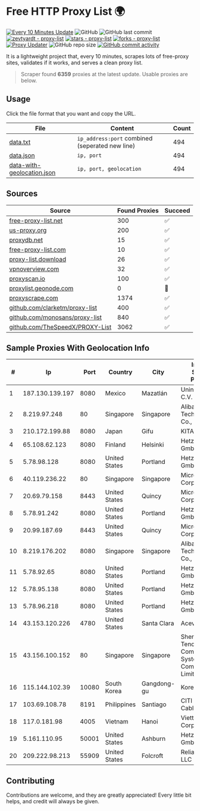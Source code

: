 
# Free HTTP Proxy List 🌍

[![Every 10 Minutes Update](https://github.com/mertguvencli/http-proxy-list/actions/workflows/main.yml/badge.svg?branch=main)](https://github.com/mertguvencli/http-proxy-list/actions/workflows/main.yml)
![GitHub](https://img.shields.io/github/license/mertguvencli/http-proxy-list)
![GitHub last commit](https://img.shields.io/github/last-commit/mertguvencli/http-proxy-list)
[![zevtyardt - proxy-list](https://img.shields.io/static/v1?label=zevtyardt&message=proxy-list&color=blue&logo=github)](https://github.com/zevtyardt/proxy-list "Go to GitHub repo")
[![stars - proxy-list](https://img.shields.io/github/stars/zevtyardt/proxy-list?style=social)](https://github.com/zevtyardt/proxy-list)
[![forks - proxy-list](https://img.shields.io/github/forks/zevtyardt/proxy-list?style=social)](https://github.com/zevtyardt/proxy-list)
[![Proxy Updater](https://github.com/zevtyardt/proxy-list/workflows/Proxy%20Updater/badge.svg)](https://github.com/zevtyardt/proxy-list/actions?query=workflow:"Proxy+Updater")
![GitHub repo size](https://img.shields.io/github/repo-size/zevtyardt/proxy-list)
[![GitHub commit activity](https://img.shields.io/github/commit-activity/m/zevtyardt/proxy-list?logo=commits)](https://github.com/zevtyardt/proxy-list/commits/main)

It is a lightweight project that, every 10 minutes, scrapes lots of free-proxy sites, validates if it works, and serves a clean proxy list.

> Scraper found **6359** proxies at the latest update. Usable proxies are below.

## Usage

Click the file format that you want and copy the URL.

|File|Content|Count|
|----|-------|-----|
|[data.txt](https://raw.githubusercontent.com/mertguvencli/http-proxy-list/main/proxy-list/data.txt)|`ip_address:port` combined (seperated new line)|494|
|[data.json](https://raw.githubusercontent.com/mertguvencli/http-proxy-list/main/proxy-list/data.json)|`ip, port`|494|
|[data-with-geolocation.json](https://raw.githubusercontent.com/mertguvencli/http-proxy-list/main/proxy-list/data-with-geolocation.json)|`ip, port, geolocation`|494|

## Sources

|Source|Found Proxies|Succeed|
|------|-------------|-------|
|[free-proxy-list.net](https://free-proxy-list.net)|300|✅|
|[us-proxy.org](https://www.us-proxy.org)|200|✅|
|[proxydb.net](http://proxydb.net)|15|✅|
|[free-proxy-list.com](https://free-proxy-list.com/?page=&port=&type%5B%5D=http&type%5B%5D=https&up_time=0&search=Search)|10|✅|
|[proxy-list.download](https://www.proxy-list.download/HTTP)|26|✅|
|[vpnoverview.com](https://vpnoverview.com/privacy/anonymous-browsing/free-proxy-servers)|32|✅|
|[proxyscan.io](https://www.proxyscan.io)|100|✅|
|[proxylist.geonode.com](https://proxylist.geonode.com/api/proxy-list?limit=300&page=1&sort_by=lastChecked&sort_type=desc&protocols=http,https)|0|🚫|
|[proxyscrape.com](https://api.proxyscrape.com/v2/?request=displayproxies&protocol=http&timeout=10000&country=all&ssl=all&anonymity=all)|1374|✅|
|[github.com/clarketm/proxy-list](https://raw.githubusercontent.com/clarketm/proxy-list/master/proxy-list-raw.txt)|400|✅|
|[github.com/monosans/proxy-list](https://raw.githubusercontent.com/monosans/proxy-list/main/proxies/http.txt)|840|✅|
|[github.com/TheSpeedX/PROXY-List](https://raw.githubusercontent.com/TheSpeedX/PROXY-List/master/http.txt)|3062|✅|


## Sample Proxies With Geolocation Info

|#|Ip|Port|Country|City|Internet Service Provider|
|-|--|----|-------|----|-------------------------|
|1|187.130.139.197|8080|Mexico|Mazatlán|Uninet S.A. de C.V.|
|2|8.219.97.248|80|Singapore|Singapore|Alibaba (US) Technology Co., Ltd.|
|3|210.172.199.88|8080|Japan|Gifu|KITAGATA|
|4|65.108.62.123|8080|Finland|Helsinki|Hetzner Online GmbH|
|5|5.78.98.128|8080|United States|Portland|Hetzner Online GmbH|
|6|40.119.236.22|80|Singapore|Singapore|Microsoft Corporation|
|7|20.69.79.158|8443|United States|Quincy|Microsoft Corporation|
|8|5.78.91.242|8080|United States|Portland|Hetzner Online GmbH|
|9|20.99.187.69|8443|United States|Quincy|Microsoft Corporation|
|10|8.219.176.202|8080|Singapore|Singapore|Alibaba (US) Technology Co., Ltd.|
|11|5.78.92.65|8080|United States|Portland|Hetzner Online GmbH|
|12|5.78.95.138|8080|United States|Portland|Hetzner Online GmbH|
|13|5.78.96.218|8080|United States|Portland|Hetzner Online GmbH|
|14|43.153.120.226|4780|United States|Santa Clara|Aceville Pte.ltd|
|15|43.156.100.152|80|Singapore|Singapore|Shenzhen Tencent Computer Systems Company Limited|
|16|115.144.102.39|10080|South Korea|Gangdong-gu|Korea Telecom|
|17|103.69.108.78|8191|Philippines|Santiago|CITI Cableworld Inc.|
|18|117.0.181.98|4005|Vietnam|Hanoi|Viettel Corporation|
|19|5.161.110.95|50001|United States|Ashburn|Hetzner Online GmbH|
|20|209.222.98.213|55909|United States|Folcroft|ReliableSite.Net LLC|



## Contributing

Contributions are welcome, and they are greatly appreciated! Every
little bit helps, and credit will always be given.

